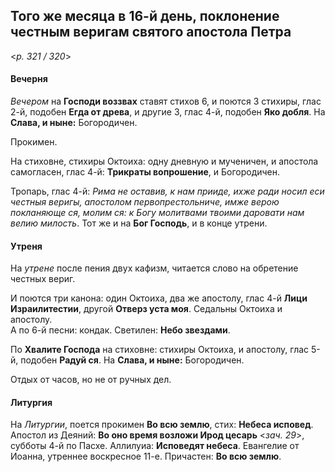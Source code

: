 
## Того же месяца в 16-й день, поклонение честным веригам святого апостола Петра

<*p. 321 / 320*>

#### Вечерня

*Вечером* на **Господи воззвах** ставят стихов 6, и поются 3 стихиры, глас 2-й, подобен **Егда от древа**, 
и другие 3, глас 4-й, подобен **Яко добля**. На **Слава, и ныне:** Богородичен.  

Прокимен. 

На стиховне, стихиры Октоиха: одну дневную и мученичен, и апостола самогласен, глас 4-й: 
**Трикраты вопрошение**, и Богородичен. 

Тропарь, глас 4-й: *Рима не оставив, к нам прииде, ихже ради носил еси честныя веригы, апостолом 
первопрестольниче, имже верою покланяюще ся, молим ся: к Богу молитвами твоими даровати нам велию милость*. 
Тот же и на **Бог Господь**, и в конце утрени. 

#### Утреня

На *утрене* после пения двух кафизм, читается слово на обретение честных вериг. 

И поются три канона: один Октоиха, два же апостолу, глас 4-й **Лици Израилитестии**, другой **Отверз 
уста моя**. 
Седальны Октоиха и апостолу.  
А по 6-й песни: кондак. 
Светилен: **Небо звездами**.   
 
По **Хвалите Господа** на стиховне: стихиры Октоиха, и апостолу, глас 5-й, подобен **Радуй ся**. 
На **Слава, и ныне:** Богородичен.  

Отдых от часов, но не от ручных дел. 

#### Литургия

На *Литургии*, поется прокимен **Во всю землю**, стих: **Небеса исповед**. 
Апостол из Деяний: **Во оно время возложи Ирод цесарь** <*зач. 29*>, субботы 4-й по Пасхе. 
Аллилуиа: **Исповедят небеса**. 
Евангелие от Иоанна, утреннее воскресное 11-е. 
Причастен: **Во всю землю**. 
